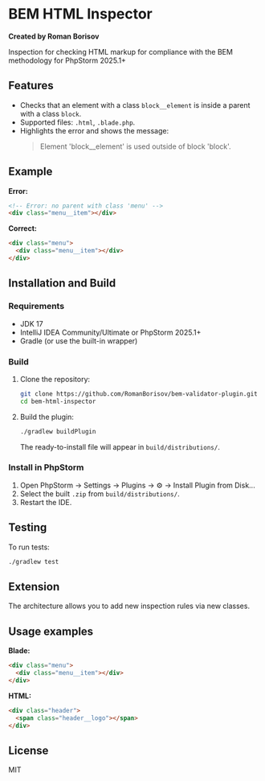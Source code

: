 # BEM HTML Inspector

**Created by Roman Borisov**

Inspection for checking HTML markup for compliance with the BEM methodology for PhpStorm 2025.1+

## Features
- Checks that an element with a class `block__element` is inside a parent with a class `block`.
- Supported files: `.html`, `.blade.php`.
- Highlights the error and shows the message:
  > Element 'block__element' is used outside of block 'block'.

## Example

**Error:**
```html
<!-- Error: no parent with class 'menu' -->
<div class="menu__item"></div>
```

**Correct:**
```html
<div class="menu">
  <div class="menu__item"></div>
</div>
```

## Installation and Build

### Requirements
- JDK 17
- IntelliJ IDEA Community/Ultimate or PhpStorm 2025.1+
- Gradle (or use the built-in wrapper)

### Build

1. Clone the repository:
   ```bash
   git clone https://github.com/RomanBorisov/bem-validator-plugin.git
   cd bem-html-inspector
   ```
2. Build the plugin:
   ```bash
   ./gradlew buildPlugin
   ```
   The ready-to-install file will appear in `build/distributions/`.

### Install in PhpStorm
1. Open PhpStorm → Settings → Plugins → ⚙️ → Install Plugin from Disk...
2. Select the built `.zip` from `build/distributions/`.
3. Restart the IDE.

## Testing

To run tests:
```bash
./gradlew test
```

## Extension
The architecture allows you to add new inspection rules via new classes.

## Usage examples

**Blade:**
```html
<div class="menu">
  <div class="menu__item"></div>
</div>
```

**HTML:**
```html
<div class="header">
  <span class="header__logo"></span>
</div>
```

## License
MIT 
